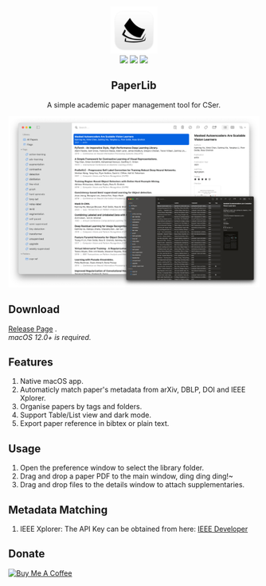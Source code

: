<div align="center">
<img src="./assets/icon.png" height="95" />
<br />
<img src="https://img.shields.io/github/v/release/GeoffreyChen777/paperlib.svg" />
<img src="https://img.shields.io/github/license/GeoffreyChen777/paperlib" />
<img src="https://img.shields.io/github/stars/GeoffreyChen777/paperlib" />
<h2>PaperLib</h2>
A simple academic paper management tool for CSer.
<br />
</div>


![](./assets/macOS_ui.png)

## Download
[Release Page](https://github.com/GeoffreyChen777/paperlib/releases) .  
*macOS 12.0+ is required.*

## Features
1. Native macOS app.
2. Automaticly match paper's metadata from arXiv, DBLP, DOI and IEEE Xplorer.
3. Organise papers by tags and folders.
4. Support Table/List view and dark mode.
5. Export paper reference in bibtex or plain text.

## Usage
1. Open the preference window to select the library folder.
2. Drag and drop a paper PDF to the main window, ding ding ding!~
3. Drag and drop files to the details window to attach supplementaries.

## Metadata Matching
1. IEEE Xplorer: The API Key can be obtained from here: [IEEE Developer](https://developer.ieee.org/apps/mykeys)

## Donate

<a href="https://www.buymeacoffee.com/geoffreychen777" target="_blank"><img src="https://cdn.buymeacoffee.com/buttons/default-orange.png" alt="Buy Me A Coffee" height="41" width="174"></a>

